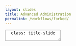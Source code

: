 ```yaml
---
layout: slides
title: Advanced Administration
permalink: /workflows/forked/
---
```


<textarea id="source">
  class: title-slide

  .mega-octicon.octicon-mark-github[# Innersourcing and Forked Repositories]

  <footer>
    <div class="octicon-spacer"><span class="octicon octicon-logo-github"></span><span class="tagline">how people build software</span></div>
  </footer>

  ---
  class: title-slide

  .mega-octicon.octicon-mark-github[# Inner Source Methodology]

  <footer>
    <div class="octicon-spacer"><span class="octicon octicon-logo-github"></span><span class="tagline">how people build software</span></div>
  </footer>

  ---
  class: title-top

  # What is Inner Source?  

  .container[
  	.row[
  		.col-md-6[
  			.card[
  				.card-text[
  					.card-block[
						<section>
							<h3>Open source origins</h3>
								<ul>
									<li>non-systematic process</li>
									<li>distributed development</li>
									<li>collaborative approach</li>
								</ul>
						</section>
  					]
  				]
  			]
  		]
  		.col-md-6[
  			.card[
  				.card-text[
  					.card-block[
						<section>
							<h3>Common constraints</h3>
								<ul>
									<li>geography</li>
									<li>time-zones</li>
									<li>cultural</li>
								</ul>
						</section>
  					]
  				]
  			]
  		]
  	]]	

  <footer>
    <div class="octicon-spacer"><span class="octicon octicon-logo-github"></span><span class="tagline">how people build software</span></div>
  </footer>
  ---
  class: title-top

  # Who else is doing it
  .container[
  	.row[
  		.col-md-6[
  			.card[
  				.card-text[
  					.card-block[
						<section>
							<h3>NASA (JPL)</h3>
								<ul>
									<li>Research Driven Software Development</li>
									<li>Developers work across team</li>
									<li>Code sharing</li>
									<li>Code-Reuse</li>
								</ul>
						</section>
  					]
  				]
  			]
  		]
  		.col-md-6[
  			.card[
  				.card-text[
  					.card-block[
						<section>
							<h3>Paypal</h3>
								<ul>
									<li>Literally wrote the book</li>
									<li>Based on an academic study</li>
									<li>Hosts an annual Inner Source Summit</li>
									<li>Saw an increase in Developer Efficiency</li>
								</ul>
						</section>
  					]
  				]
  			]
  		]
  	]]	

  <footer>
    <div class="octicon-spacer"><span class="octicon octicon-logo-github"></span><span class="tagline">how people build software</span></div>
  </footer>
  ---
  class: title-top

  # Tenets of Open Source
  .container[
  	.row[
  		.col-md-6[
  			.card[
  				.card-text[
  					.card-block[
						<section>
								<ul>
									<li>Open access to Source Code</li>
									<li>Transparent Dev Environments</li>
									<li>Peer Review of Contributions</li>
									<li>Informal Communication</li>
								</ul>
						</section>
  					]
  				]
  			]
  		]
  		.col-md-6[
  			.card[
  				.card-text[
  					.card-block[
						<section>
								<ul>
									<li>Self-Selected Motivated Contributors</li>
									<li>Frequent Release Cycle w/Early Feedback</li>
									<li>Around the Clock Development</li>
								</ul>
						</section>
  					]
  				]
  			]
  		]
  	]]
  <footer>
    <div class="octicon-spacer"><span class="octicon octicon-logo-github"></span><span class="tagline">how people build software</span></div>
  </footer>
  ---
  class: title-slide

  .mega-octicon.octicon-mark-github[# Inner Source Applied]

  <footer>
    <div class="octicon-spacer"><span class="octicon octicon-logo-github"></span><span class="tagline">how people build software</span></div>
  </footer>
  ---
  class: title-top

  # Open Access to Source Code and Artifacts
  .container[
  	.row[
  		.col-md-6[
  			.card[
  				.card-text[
  					.card-block[
						<section>
							<h3>Why?</h3>
								<ul>
									<li>Developers are solving the same problems</li>
									<li>Curb re-invention of the wheel</li>
									<li>See other technologies and tools in-use</li>
									<li>Encourages collaboration</li>
								</ul>
						</section>
  					]
  				]
  			]
  		]
  		.col-md-6[
  			.card[
  				.card-text[
  					.card-block[
						<section>
							<h3>How?</h3>
								<ul>
									<li>Repositories public by default</li>
									<li>Allow anyone to contribute via fork and pull if repo is public</li>
									<li>Allow organic team creation</li>
									<li>Allow Read-Write Access for Users Across Repositories</li>
								</ul>
						</section>
  					]
  				]
  			]
  		]
  	]]
  <footer>
    <div class="octicon-spacer"><span class="octicon octicon-logo-github"></span><span class="tagline">how people build software</span></div>
  </footer>
  ---
  class: title-top

  # Transparent Development Environments
  .container[
  	.row[
  		.col-md-6[
  			.card[
  				.card-text[
  					.card-block[
						<section>
							<h3>Why?</h3>
								<ul>
									<li>See how other teams manage</li>
									<li>Do all have DEV/QA/UAT Environments?</li>
									<li>Are some teams utilizing IoC?</li>
									<li>What tools are other teams using?</li>
								</ul>
						</section>
  					]
  				]
  			]
  		]
  		.col-md-6[
  			.card[
  				.card-text[
  					.card-block[
						<section>
							<h3>How?</h3>
								<ul>
									<li>Utilize Infrastructure Automation as much as possible</li>
									<li>Maxmise freedom on workstations, not release/prelease env</li>
									<li>Enforce standards in the pipeline</li>
								</ul>
						</section>
  					]
  				]
  			]
  		]
  	]]
  <footer>
    <div class="octicon-spacer"><span class="octicon octicon-logo-github"></span><span class="tagline">how people build software</span></div>
  </footer>	
  ---
  class: title-top

  # Peer Review of Contributions
  .container[
  	.row[
  		.col-md-6[
  			.card[
  				.card-text[
  					.card-block[
						<section>
							<h3>Why?</h3>
								<ul>
									<li>Find bugs early and often</li>
									<li>Generate collaboration immediately</li>
									<li>Build fresh perspective</li>
									<li>Utilize the entire sum of your team's knowledge</li>
								</ul>
						</section>
  					]
  				]
  			]
  		]
  		.col-md-6[
  			.card[
  				.card-text[
  					.card-block[
						<section>
							<h3>How?</h3>
								<ul>
									<li>Pull Requests opened on the first commit in a branch</li>
									<li>Allow outside teams to subscribe and comment on issues</li>
									<li>Break code within a branch</li>
									<li>Encourage other teams to write new unit-tests</li>
								</ul>
						</section>
  					]
  				]
  			]
  		]
  	]]
  <footer>
    <div class="octicon-spacer"><span class="octicon octicon-logo-github"></span><span class="tagline">how people build software</span></div>
  </footer>	
  ---
  class: title-top

  # Informal Communication Channels
  .container[
  	.row[
  		.col-md-6[
  			.card[
  				.card-text[
  					.card-block[
						<section>
							<h3>Why?</h3>
								<ul>
									<li>Move away from Daily Stand-Ups</li>
									<li>Less reliance on caverns of email</li>
									<li>Maintain flow when developer is in the groove</li>
									<li>Maintain team-feel even w/remote employees</li>
								</ul>
						</section>
  					]
  				]
  			]
  		]
  		.col-md-6[
  			.card[
  				.card-text[
  					.card-block[
						<section>
							<h3>How?</h3>
								<ul>
									<li>Use line comments on code in PRs</li>
									<li>Use Chat for team communication</li>
									<li>Use video chat for hangouts</li>
								</ul>
						</section>
  					]
  				]
  			]
  		]
  	]]
  <footer>
    <div class="octicon-spacer"><span class="octicon octicon-logo-github"></span><span class="tagline">how people build software</span></div>
  </footer>
  ---
  class: title-top

  # Self-Selected Motivated Contributors
  .container[
  	.row[
  		.col-md-6[
  			.card[
  				.card-text[
  					.card-block[
						<section>
							<h3>Why?</h3>
								<ul>
									<li>Teams identify leaders vs experts</li>
									<li>Sometimes leaders != experts. That's okay!</li>
									<li>Expertise identified in the day-to-day</li>
								</ul>
						</section>
  					]
  				]
  			]
  		]
  		.col-md-6[
  			.card[
  				.card-text[
  					.card-block[
						<section>
							<h3>Why?</h3>
								<ul>
									<li>Encourages equality among team-members</li>
									<li>Encourages organic team creation and growth</li>
									<li>Teams already have an idea of who is a leader and/or expert</li>
								</ul>
						</section>
  					]
  				]
  			]
  		]
  	]]
  <footer>
    <div class="octicon-spacer"><span class="octicon octicon-logo-github"></span><span class="tagline">how people build software</span></div>
  </footer>
  ---
  class: title-top

  # Frequent Release Cycle with Early Feedback
  .container[
  	.row[
  		.col-md-6[
  			.card[
  				.card-text[
  					.card-block[
						<section>
							<h3>Why?</h3>
								<ul>
									<li>Increase delivery frequency</li>
									<li>Decrease time spent idle</li>
									<li>Bring team into release conversations</li>
								</ul>
						</section>
  					]
  				]
  			]
  		]
  		.col-md-6[
  			.card[
  				.card-text[
  					.card-block[
						<section>
							<h3>How?</h3>
								<ul>
									<li>Utilize tools like Jenkins/TeamCity/Etc for CI</li>
									<li>Use post/pre-receive hooks to trigger builds instead of polling</li>
									<li>Code and build iteratively</li>
								</ul>
						</section>
  					]
  				]
  			]
  		]
  	]]
  <footer>
    <div class="octicon-spacer"><span class="octicon octicon-logo-github"></span><span class="tagline">how people build software</span></div>
  </footer>
  ---
  class: title-top

  # Around the clock development
  .container[
  	.row[
  		.col-md-6[
  			.card[
  				.card-text[
  					.card-block[
						<section>
							<h3>Why?</h3>
								<ul>
									<li>Developers may be geo-distributed</li>
									<li>Developers work better at different times</li>
									<li>'9-5' can hinder efficiency</li>
								</ul>
						</section>
  					]
  				]
  			]
  		]
  		.col-md-6[
  			.card[
  				.card-text[
  					.card-block[
						<section>
							<h3>How?</h3>
								<ul>
									<li>Allow/Encourage Developers to WFH/Alternative Hours</li>
									<li>Give 24 hours of PR Reviews and Feedback</li>
									<li>Use a system of async slow/fast and sync for comms</li>
									<li>PR Review, Slack, Phone/In-Person</li>
								</ul>
						</section>
  					]
  				]
  			]
  		]
  	]]
  <footer>
    <div class="octicon-spacer"><span class="octicon octicon-logo-github"></span><span class="tagline">how people build software</span></div>
  </footer>
  ---
  class: title-slide

  .mega-octicon.octicon-mark-github[# Forking Workflow]

  <footer>
    <div class="octicon-spacer"><span class="octicon octicon-logo-github"></span><span class="tagline">how people build software</span></div>
  </footer>
  ---
  class: title-top

  # Around the clock development
  .container[
  	.row[
  		.col-md-12[
  			.card[
  				.card-text[
  					.card-block[
						<section>
							<h3>Why?</h3>
								<ul>
									<li>This encourages Inner Source Ideals and Philosophy</li>
									<li>Give Developers Code to Explore</li>
									<li>Encourages experimentation</li>
									<li>Fresh ideas and perspective</li>
								</ul>
						</section>
  					]
  				]
  			]
  		]
  	]]
  <footer>
    <div class="octicon-spacer"><span class="octicon octicon-logo-github"></span><span class="tagline">how people build software</span></div>
  </footer>


  <footer>
    <div class="octicon-spacer"><span class="octicon octicon-logo-github"></span><span class="tagline">how people build software</span></div>
  </footer>
</textarea>
